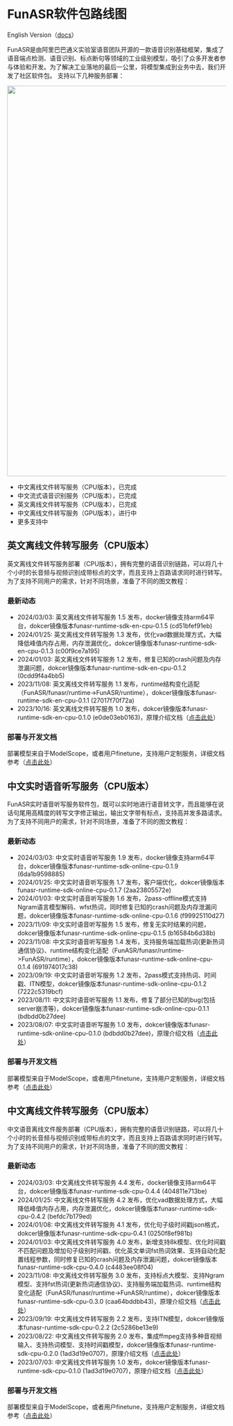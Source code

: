 # FunASR软件包路线图

English Version（[docs](./readme.md)）

FunASR是由阿里巴巴通义实验室语音团队开源的一款语音识别基础框架，集成了语音端点检测、语音识别、标点断句等领域的工业级别模型，吸引了众多开发者参与体验和开发。为了解决工业落地的最后一公里，将模型集成到业务中去，我们开发了社区软件包。
支持以下几种服务部署：

<img src="docs/images/sdk_roadmap.jpg"  width="900"/>

- 中文离线文件转写服务（CPU版本），已完成
- 中文流式语音识别服务（CPU版本），已完成
- 英文离线文件转写服务（CPU版本），已完成
- 中文离线文件转写服务（GPU版本），进行中
- 更多支持中

## 英文离线文件转写服务（CPU版本）

英文离线文件转写服务部署（CPU版本），拥有完整的语音识别链路，可以将几十个小时的长音频与视频识别成带标点的文字，而且支持上百路请求同时进行转写。
为了支持不同用户的需求，针对不同场景，准备了不同的图文教程：

### 最新动态
- 2024/03/03:   英文离线文件转写服务 1.5 发布，docker镜像支持arm64平台，dokcer镜像版本funasr-runtime-sdk-en-cpu-0.1.5 (cd51bfef91eb)
- 2024/01/25:   英文离线文件转写服务 1.3 发布，优化vad数据处理方式，大幅降低峰值内存占用，内存泄漏优化，dokcer镜像版本funasr-runtime-sdk-en-cpu-0.1.3 (c00f9ce7a195)
- 2024/01/03:   英文离线文件转写服务 1.2 发布，修复已知的crash问题及内存泄漏问题，dokcer镜像版本funasr-runtime-sdk-en-cpu-0.1.2 (0cdd9f4a4bb5)
- 2023/11/08:   英文离线文件转写服务 1.1 发布，runtime结构变化适配（FunASR/funasr/runtime->FunASR/runtime），dokcer镜像版本funasr-runtime-sdk-en-cpu-0.1.1 (27017f70f72a)
- 2023/10/16:   英文离线文件转写服务 1.0 发布，dokcer镜像版本funasr-runtime-sdk-en-cpu-0.1.0 (e0de03eb0163)，原理介绍文档（[点击此处](https://mp.weixin.qq.com/s/DZZUTj-6xwFfi-96ml--4A)）


### 部署与开发文档

部署模型来自于ModelScope，或者用户finetune，支持用户定制服务，详细文档参考（[点击此处](./docs/SDK_advanced_guide_offline_en_zh.md)）


## 中文实时语音听写服务（CPU版本）
FunASR实时语音听写服务软件包，既可以实时地进行语音转文字，而且能够在说话句尾用高精度的转写文字修正输出，输出文字带有标点，支持高并发多路请求。
为了支持不同用户的需求，针对不同场景，准备了不同的图文教程：

### 最新动态
- 2024/03/03:   中文实时语音听写服务 1.9 发布，docker镜像支持arm64平台，dokcer镜像版本funasr-runtime-sdk-online-cpu-0.1.9 (6da1b9598885)
- 2024/01/25:   中文实时语音听写服务 1.7 发布，客户端优化，dokcer镜像版本funasr-runtime-sdk-online-cpu-0.1.7 (2aa23805572e)
- 2024/01/03:   中文实时语音听写服务 1.6 发布，2pass-offline模式支持Ngram语言模型解码、wfst热词，同时修复已知的crash问题及内存泄漏问题，dokcer镜像版本funasr-runtime-sdk-online-cpu-0.1.6 (f99925110d27)
- 2023/11/09:   中文实时语音听写服务 1.5 发布，修复无实时结果的问题，dokcer镜像版本funasr-runtime-sdk-online-cpu-0.1.5 (b16584b6d38b)
- 2023/11/08:   中文实时语音听写服务 1.4 发布，支持服务端加载热词(更新热词通信协议)、runtime结构变化适配（FunASR/funasr/runtime->FunASR/runtime），dokcer镜像版本funasr-runtime-sdk-online-cpu-0.1.4 (691974017c38)
- 2023/09/19:   中文实时语音听写服务 1.2 发布，2pass模式支持热词、时间戳、ITN模型，dokcer镜像版本funasr-runtime-sdk-online-cpu-0.1.2 (7222c5319bcf)
- 2023/08/11:   中文实时语音听写服务 1.1 发布，修复了部分已知的bug(包括server崩溃等)，dokcer镜像版本funasr-runtime-sdk-online-cpu-0.1.1 (bdbdd0b27dee)
- 2023/08/07:   中文实时语音听写服务 1.0 发布，dokcer镜像版本funasr-runtime-sdk-online-cpu-0.1.0 (bdbdd0b27dee)，原理介绍文档（[点击此处](https://mp.weixin.qq.com/s/8He081-FM-9IEI4D-lxZ9w)）


### 部署与开发文档

部署模型来自于ModelScope，或者用户finetune，支持用户定制服务，详细文档参考（[点击此处](./docs/SDK_advanced_guide_online_zh.md)）



## 中文离线文件转写服务（CPU版本）

中文语音离线文件服务部署（CPU版本），拥有完整的语音识别链路，可以将几十个小时的长音频与视频识别成带标点的文字，而且支持上百路请求同时进行转写。
为了支持不同用户的需求，针对不同场景，准备了不同的图文教程：

### 最新动态
- 2024/03/03:   中文离线文件转写服务 4.4 发布，docker镜像支持arm64平台，dokcer镜像版本funasr-runtime-sdk-cpu-0.4.4 (404811e713be)
- 2024/01/25:   中文离线文件转写服务 4.2 发布，优化vad数据处理方式，大幅降低峰值内存占用，内存泄漏优化，dokcer镜像版本funasr-runtime-sdk-cpu-0.4.2 (befdc7b179ed)
- 2024/01/08:   中文离线文件转写服务 4.1 发布，优化句子级时间戳json格式，dokcer镜像版本funasr-runtime-sdk-cpu-0.4.1 (0250f8ef981b)
- 2024/01/03:   中文离线文件转写服务 4.0 发布，新增支持8k模型、优化时间戳不匹配问题及增加句子级别时间戳、优化英文单词fst热词效果、支持自动化配置线程参数，同时修复已知的crash问题及内存泄漏问题，dokcer镜像版本funasr-runtime-sdk-cpu-0.4.0 (c4483ee08f04)
- 2023/11/08:   中文离线文件转写服务 3.0 发布，支持标点大模型、支持Ngram模型、支持fst热词(更新热词通信协议)、支持服务端加载热词、runtime结构变化适配（FunASR/funasr/runtime->FunASR/runtime），dokcer镜像版本funasr-runtime-sdk-cpu-0.3.0 (caa64bddbb43)，原理介绍文档（[点击此处](https://mp.weixin.qq.com/s/jSbnKw_m31BUUbTukPSOIw)）
- 2023/09/19:   中文离线文件转写服务 2.2 发布，支持ITN模型，dokcer镜像版本funasr-runtime-sdk-cpu-0.2.2 (2c5286be13e9)
- 2023/08/22:   中文离线文件转写服务 2.0 发布，集成ffmpeg支持多种音视频输入、支持热词模型、支持时间戳模型，dokcer镜像版本funasr-runtime-sdk-cpu-0.2.0 (1ad3d19e0707)，原理介绍文档（[点击此处](https://mp.weixin.qq.com/s/oJHe0MKDqTeuIFH-F7GHMg)）
- 2023/07/03:   中文离线文件转写服务 1.0 发布，dokcer镜像版本funasr-runtime-sdk-cpu-0.1.0 (1ad3d19e0707)，原理介绍文档（[点击此处](https://mp.weixin.qq.com/s/DHQwbgdBWcda0w_L60iUww)）

### 部署与开发文档

部署模型来自于ModelScope，或者用户finetune，支持用户定制服务，详细文档参考（[点击此处](./docs/SDK_advanced_guide_offline_zh.md)）



